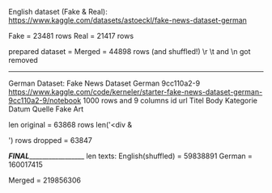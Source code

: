 English dataset (Fake & Real): 
https://www.kaggle.com/datasets/astoeckl/fake-news-dataset-german

Fake = 23481 rows
Real = 21417 rows

prepared dataset = 
Merged = 44898 rows (and shuffled!)
\r  \t and \n got removed
__________________________________________________________________________________
German Dataset: 
 Fake News Dataset German 9cc110a2-9
 https://www.kaggle.com/code/kerneler/starter-fake-news-dataset-german-9cc110a2-9/notebook
 1000 rows and 9 columns
 	id	url	Titel	Body	Kategorie	Datum	Quelle	Fake	Art


len original = 63868 rows
len('<div & <p>') rows dropped = 63847



___FINAL____________________
len texts: 
English(shuffled) = 59838891
German = 160017415

Merged = 219856306
